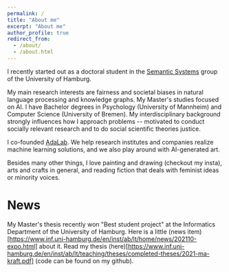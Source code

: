 ```yaml
---
permalink: /
title: "About me"
excerpt: "About me"
author_profile: true
redirect_from: 
  - /about/
  - /about.html
---
```


I recently started out as a doctoral student in the [Semantic Systems](https://www.inf.uni-hamburg.de/en/inst/ab/sems/home.html) group of the University of Hamburg. 

My main research interests are fairness and societal biases in natural language processing and knowledge graphs. My Master's studies focused on AI. I have Bachelor degrees in Psychology (University of Mannheim) and Computer Science (University of Bremen). My interdisciplinary background strongly influences how I approach problems -- motivated to conduct socially relevant research and to do social scientific theories justice.

I co-founded [AdaLab](https://adalab.ai/). We help research institutes and companies realize machine learning solutions, and we also play around with AI-generated art.

Besides many other things, I love painting and drawing (checkout my insta), arts and crafts in general, and reading fiction that deals with feminist ideas or minority voices. 


# News

My Master's thesis recently won "Best student project" at the Informatics Department of the University of Hamburg. Here is a little (news item)[https://www.inf.uni-hamburg.de/en/inst/ab/lt/home/news/202110-expo.html] about it. Read my thesis (here)[https://www.inf.uni-hamburg.de/en/inst/ab/lt/teaching/theses/completed-theses/2021-ma-kraft.pdf] (code can be found on my github).


